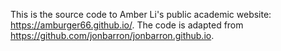 This is the source code to Amber Li's public academic website: https://amburger66.github.io/. The code is adapted from https://github.com/jonbarron/jonbarron.github.io.